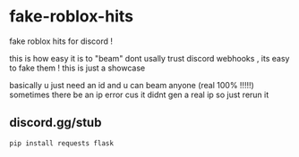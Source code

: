 # fake-roblox-hits
fake roblox hits for discord !

this is how easy it is to "beam" dont usally trust
discord webhooks , its easy to fake them ! this is just a showcase

basically u just need an id and u can beam anyone (real 100% !!!!!) 
sometimes there be an ip error cus it didnt gen a real ip so just rerun it

## discord.gg/stub 
` pip install requests flask `
